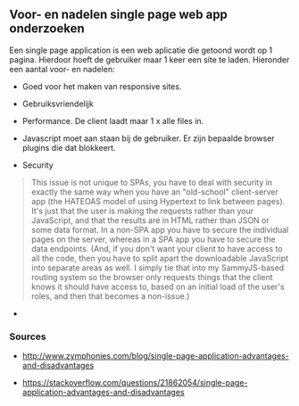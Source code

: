 ## Voor- en nadelen single page web app onderzoeken 

Een single page application is een web aplicatie die getoond wordt op 1 pagina. Hierdoor hoeft de gebruiker maar 1 keer een site te laden. Hieronder een aantal voor- en nadelen:

- Goed voor het maken van responsive sites.
- Gebruiksvriendelijk 
- Performance. De client laadt maar 1 x alle files in.

- Javascript moet aan staan bij de gebruiker. Er zijn bepaalde browser plugins die dat blokkeert.
- Security 
> This issue is not unique to SPAs, you have to deal with security in exactly the same way when you have an "old-school" client-server app (the HATEOAS model of using Hypertext to link between pages). It's just that the user is making the requests rather than your JavaScript, and that the results are in HTML rather than JSON or some data format. In a non-SPA app you have to secure the individual pages on the server, whereas in a SPA app you have to secure the data endpoints. (And, if you don't want your client to have access to all the code, then you have to split apart the downloadable JavaScript into separate areas as well. I simply tie that into my SammyJS-based routing system so the browser only requests things that the client knows it should have access to, based on an initial load of the user's roles, and then that becomes a non-issue.)
- 


### Sources 
- http://www.zymphonies.com/blog/single-page-application-advantages-and-disadvantages


- https://stackoverflow.com/questions/21862054/single-page-application-advantages-and-disadvantages